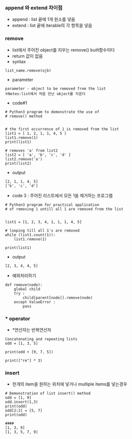 ﻿### append 와 extend 차이점
- append : list 끝에 1개 원소를 넣음
- extend : list 끝에 iterable의 각 항목을 넣음


### remove 
-  list에서 주어진 object를 지우는 remove() built함수이다 
-  return 값이 없음
- syntax
```
list_name.remove(ojb)

```
- parameter
```
parameter - object to be removed from the list
※Notes:list에서 처음 만난 object를 지운다 
```
- code#1
```
# Python3 program to demonstrate the use of  
# remove() method  
  
  
# the first occurrence of 1 is removed from the list  
list1 = [ 1, 2, 1, 1, 4, 5 ]  
list1.remove(1)  
print(list1)  
  
# removes 'a' from list2  
list2 = [ 'a', 'b', 'c', 'd' ]  
list2.remove('a')  
print(list2) 
```
- output
```
[2, 1, 1, 4, 5]
['b', 'c', 'd']
```
- code 3 : 주어진 리스트에서 모든 1을 제거하는 프로그램
```
# Python3 program for practical application 
# of removing 1 untill all 1 are removed from the list  
   
   
list1 = [1, 2, 3, 4, 1, 1, 1, 4, 5] 
  
# looping till all 1's are removed 
while (list1.count(1)): 
    list1.remove(1)  
      
print(list1)  
```
- output
```
[2, 3, 4, 4, 5]
```
- 예외처리하기 
```
def remove(node):  
    global child  
    try :  
        child[parent[node]].remove(node)  
    except ValueError :  
        pass
```

### * operator 
- *연산자는 반복연산자

```
Concatenating and repeating lists
odd = [1, 3, 5]

print(odd + [9, 7, 5])

print(["re"] * 3)
```

### insert
- 한개의 item을 원하는 위치에 넣거나 multiple items를 넣는경우
```
# Demonstration of list insert() method
odd = [1, 9]
odd.insert(1,3)
print(odd)
odd[2:2] = [5, 7]
print(odd)

####
[1, 3, 9]
[1, 3, 5, 7, 9]
```
